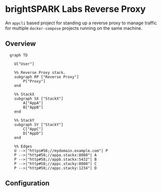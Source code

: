 # brightSPARK Labs Reverse Proxy

An `appcli` based project for standing up a reverse proxy to manage traffic for multiple `docker-compose` projects running on the same machine.

## Overview

```mermaid
  graph TD

    U["User"]

    %% Reverse Proxy stack.
    subgraph RP ["Reverse Proxy"]
        P["Proxy"]
    end

    %% StackX
    subgraph SX ["StackX"]
        A["AppA"]
        B["AppB"]
    end

    %% StackY
    subgraph SY ["StackY"]
        C["AppC"]
        D["AppD"]
    end

    %% Edges
    U -->|"https#58;//mydomain.example.com"| P
    P -->|"http#58;//appa.stackx:8080"| A
    P -->|"http#58;//appb.stackx:5432"| B
    P -->|"http#58;//appc.stacky:8080"| C
    P -->|"http#58;//appc.stacky:1234"| D
```

## Configuration